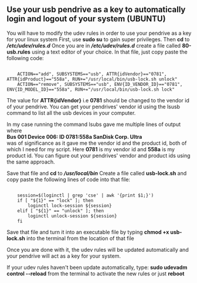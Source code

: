 ## Use your usb pendrive as a key to automatically login and logout of your system (UBUNTU)

You will have to modify the udev rules in order to use your pendrive as a key for your linux system
First, use **sudo su** to gain super privileges.
Then **cd** to **_/etc/udev/rules.d_**
Once you are in **_/etc/udev/rules.d_** create a file called **80-usb.rules** using a text editor of your choice.
In that file, just copy paste the following code:

<code>
    ACTION=="add", SUBSYSTEMS=="usb", ATTR{idVendor}=="0781", ATTR{idProduct}=="558a", RUN+="/usr/local/bin/usb-lock.sh unlock"
    ACTION=="remove", SUBSYSTEMS=="usb", ENV{ID_VENDOR_ID}=="0781", ENV{ID_MODEL_ID}=="558a", RUN+="/usr/local/bin/usb-lock.sh lock"
</code>

<p>
    The value for <b>ATTR{idVendor}</b> i.e <b>0781</b> should be changed to the vendor id of your pendrive. You can get your pendrives' vendor id using the lsusb command to list all the usb devices in your computer.
</p>

<p>
    In my case running the command lsubs gave me multiple lines of output where <br/> 
    <b>Bus 001 Device 006: ID 0781:558a SanDisk Corp. Ultra</b> <br/> was of significance as it gave me the vendor id and the product id, both of which I need for my script. Here <b>0781</b> is my vendor id and <b>558a</b> is my product id. You can figure out your pendrives' vendor and product ids using the same approach.
</p>

Save that file and **cd** to **_/usr/local/bin_**
Create a file called **usb-lock.sh** and copy paste the following lines of code into that file:

<code>
    session=$(loginctl | grep 'cse' | awk '{print $1;}')
    if [ "${1}" == "lock" ]; then
        loginctl lock-session ${session}
    elif [ "${1}" == "unlock" ]; then
        loginctl unlock-session ${session}
    fi
</code>

Save that file and turn it into an executable file by typing **chmod +x usb-lock.sh** into the terminal from the location of that file

Once you are done with it, the udev rules will be updated automatically and your pendrive will act as a key for your system.

If your udev rules haven't been update automatically, type:
**sudo udevadm control --reload** from the terminal to activate the new rules or just **reboot**
